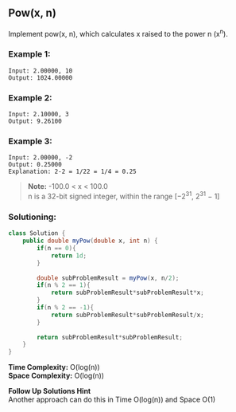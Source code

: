## Pow(x, n)

Implement pow(x, n), which calculates x raised to the power n (x<sup>n</sup>).


### Example 1:
```
Input: 2.00000, 10
Output: 1024.00000
```

### Example 2:
```
Input: 2.10000, 3
Output: 9.26100
```

### Example 3:
```
Input: 2.00000, -2
Output: 0.25000
Explanation: 2-2 = 1/22 = 1/4 = 0.25
```

> **Note:** 
> -100.0 < x < 100.0  
> n is a 32-bit signed integer, within the range [−2<sup>31</sup>, 2<sup>31</sup> − 1]  

 ### Solutioning:

```java
class Solution {
    public double myPow(double x, int n) {
        if(n == 0){
            return 1d;
        }
        
        double subProblemResult = myPow(x, n/2);
        if(n % 2 == 1){
            return subProblemResult*subProblemResult*x;
        }
        if(n % 2 == -1){
            return subProblemResult*subProblemResult/x;
        }
        
        return subProblemResult*subProblemResult;
    }
}
```  
**Time Complexity:** O(log(n))   
**Space Complexity:** O(log(n))  

**Follow Up Solutions Hint**  
Another approach can do this in Time O(log(n)) and Space O(1)
